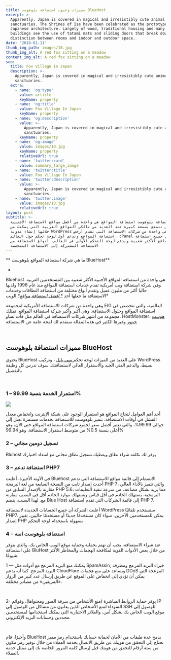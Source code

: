 ```yaml
---
title: مميزات وعيوب استضافة بلوهوست BlueHost
excerpt: >-
  Apparently, Japan is covered in magical and irresistibly cute animal
  sanctuaries. The Shrines of Ise have been celebrated as the prototype of
  Japanese architecture. Largely of wood, traditional housing and many temple
  buildings see the use of tatami mats and sliding doors that break down the
  distinction between rooms and indoor and outdoor space.
date: '2018-01-11'
thumb_img_path: images/10.jpg
thumb_img_alt: A red fox sitting on a meadow
content_img_alt: A red fox sitting on a meadow
seo:
  title: Fox Village In Japan
  description: >-
    Apparently, Japan is covered in magical and irresistibly cute animal
    sanctuaries.
  extra:
    - name: 'og:type'
      value: article
      keyName: property
    - name: 'og:title'
      value: Fox Village In Japan
      keyName: property
    - name: 'og:description'
      value: >-
        Apparently, Japan is covered in magical and irresistibly cute animal
        sanctuaries.
      keyName: property
    - name: 'og:image'
      value: images/10.jpg
      keyName: property
      relativeUrl: true
    - name: 'twitter:card'
      value: summary_large_image
    - name: 'twitter:title'
      value: Fox Village In Japan
    - name: 'twitter:description'
      value: >-
        Apparently, Japan is covered in magical and irresistibly cute animal
        sanctuaries.
    - name: 'twitter:image'
      value: images/10.jpg
      relativeUrl: true
layout: post
subtitle: >-
  شركة استضافة بلوهوست استضافة المواقع هي واحدة من أفضل مواقع الاستضافة الأجنبية
  التي تتمتع بسمعة كبيرة عند العديد من مالكي المواقع العربية التي يمكنك من
  خلالها إنشاء مدونة WordPress وهي واحدة من شركات الاستضافة التي تقدم أرخص
  استضافة المواقع وتدعم أول لوحة تحكم حول العالم، cPanel تقدم جميع استضافة
  المواقع الأكثر شعبية ويدعم لوحة التحكم الأولى في العالم. أنواع الاستضافة من
  الاستضافة المشتركة إلى الاستضافة المتخصصة
---
```

**
ما هي شركة استضافة المواقع بلوهوست BlueHost**




*
Bluehost هي واحدة من استضافة المواقع الأجنبية الأكثر شعبية بين المستخدمين 
العربية. وهي شركة استضافة ويب أمريكية تقدم خدمات استضافة المواقع منذ عام 1996 
ولديها حاليا أكثر من مليون عميل وتقدم أنواع مختلفة من استضافة النطاقات وخدمات 
الاستضافة ما جعلها أحد *[*
افضل استضافة مواقع*](https://afdlhost.com/best-hosting/)* 
الويب*


وهي واحدة من شركات الاستضافة الأمريكية لمجموعة EIG العالمية، والتي تتخصص في 
استضافة المواقع وحلول الاستضافة. وهي أكبر وأكبر شركة استضافة المواقع. تمتلك 
مجموعة من أشهر شركات الاستضافة في العالم مثل فات تساو، HostMonster، [
هوست جيتور](https://afdlhost.com/hostgator/) 
وغيرها الكثير في هذه المقالة سنقدم لك لمحة عامة عن الاستضافة



 

## **&#xA;مميزات استضافة بلوهوست BlueHost**


يحتوي BlueHost على العديد من الميزات لوحة تحكم[ 
سي بانل](https://afdlhost.com/cpanel-webhosting) 
، وتركيب WordPress بسيط، والدعم الفني الجيد والاستقرار العالي لاستضافتك. سوف 
ندرس كل وظيفة بالتفصيل



 

### **&#xA;1 – استمرار الخدمة بنسبة 99.99%**

![](https://lh4.googleusercontent.com/gD4KrDIPIWCnTEbF7X86RX9HTHmokI4jSF3G3sk6PTqf0Cq0JJIu_WqW-5T51nmm3i3-Cn6BB9EbvIaZBzmV1QSIooCKDpROleW24gH2YQJrhw075oRUp7Bo9nya9pzV8hWBrBmv)


أحد أهم العوامل لنجاح المواقع هو استمرار الوجود على شبكة الإنترنت وانخفاض معدل 
الفشل في أوقات الاستضافة. تتميز بلوهوست للاستضافة بخدمات مستمرة تصل إلى حوالي 
99.99%، والتي تعتبر أفضل سعر لجميع شركات استضافة المواقع حتى الآن، وهو أعلى 
بنسبة 0.5% من متوسط استقرار الاستضافة، وهو 99.94%

### **&#xA;2 – تسجيل دومين مجاني**


Bluhost يوفر لك تكلفة شراء نطاق ويعطيك تسجيل نطاق مجاني مع امتداد اختيارك

### **&#xA;3 – استضافة تدعم PHP7**


في الآونة الأخيرة، أعلنت Bluehost الانضمام إلى قائمة مواقع الاستضافة التي تدعم 
أحدث إصدار ثابت من النسخة السابعة من لغة البرمجة PHP 7، والتي تتميز بالأداء 
العالي مقارنة بالإصدار السابق من PHP 5.6، مما يزيد بشكل مضاعف من سرعة تنفيذ 
التعليمات البرمجية، يستهلك الخادم في أقل قياس ويستهلك موارد الخادم أقل في النصف 
مقارنة مع. لهذا السبب، ينضم Blue Host إلى قائمة الشركات التي تقدم استضافة PHP 7.


أعلنت الشركة أن جميع الحسابات الجديدة لاستضافة WordPress ستستخدم تلقائيًا PHP7. 
يمكن للمستخدمين الآخرين، سواء كان مستخدمًا جديدًا أو مستخدمًا حاليين، تغيير 
إصدار PHP بسهولة باستخدام لوحة التحكم

### **&#xA;4 – استضافة بلوهوست امنه**


عند شراء الاستضافة، يجب أن تهتم بحماية وحماية موقع الويب الخاص بك، والذي يتوفر 
على استضافة BluHost من خلال بعض الأدوات القوية لمكافحة الهجمات والمخاطر الأكثر 
شيوعًا.


1 — يمكنك منع البريد المزعج مع أدوات مثل SpamAssin, خبراء البريد المزعج ومطرقة 
البريد المزعج. كما أنه يدعم CloudFlare ويساعد على منع هجمات DDoS المزعجة التي 
يمكن أن تؤدي إلى انخفاض على الموقع عن طريق إرسال عدد كبير من الزوار «المزيفين» 
من مصادر مختلفة.



 


2- يوفر حماية الروابط المباشرة (منع الأشخاص من سرقة الصور ومحتواها)، وقوائم IP 
السوداء لمنع الأشخاص الذين يعانون من مشاكل من الوصول إلى SSH للوصول إلى موقع 
الويب الخاص بك بشكل آمن، والفلاتر الاختيارية التي يمكنك استخدامها لمستخدمين 
محددين وحسابات البريد الإلكتروني.



 


وأخيرًا، قام BlueHost بدمج عدة طبقات من الأمان لحماية حسابك باستخدام رمز مميز 
تحتاج إلى التحقق من هويتك عن طريق الاتصال بخدمة العملاء من خلال توفير رمز مكون 
من ستة أرقام للتحقق من هويتك قبل إرسال كلمة المرور الخاصة بك إلى ممثل خدمة 
العملاء.



 

